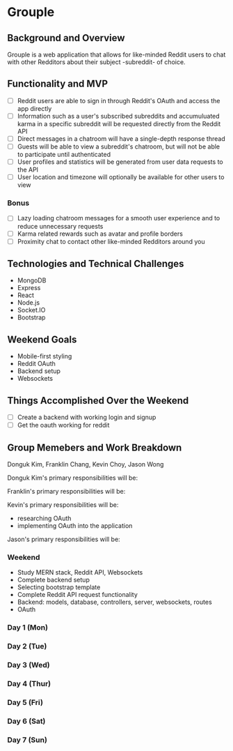 # Grouple

## Background and Overview
Grouple is a web application that allows for like-minded Reddit users to chat with other Redditors about their subject -subreddit- of choice.

## Functionality and MVP

- [ ] Reddit users are able to sign in through Reddit's OAuth and access the app directly
- [ ] Information such as a user's subscribed subreddits and accumuluated karma in a specific subreddit will be requested directly from the Reddit API
- [ ] Direct messages in a chatroom will have a single-depth response thread
- [ ] Guests will be able to view a subreddit's chatroom, but will not be able to participate until authenticated
- [ ] User profiles and statistics will be generated from user data requests to the API
- [ ] User location and timezone will optionally be available for other users to view

### Bonus

- [ ] Lazy loading chatroom messages for a smooth user experience and to reduce unnecessary requests
- [ ] Karma related rewards such as avatar and profile borders
- [ ] Proximity chat to contact other like-minded Redditors around you

## Technologies and Technical Challenges

- MongoDB
- Express 
- React
- Node.js
- Socket.IO
- Bootstrap

## Weekend Goals

- Mobile-first styling
- Reddit OAuth
- Backend setup
- Websockets

## Things Accomplished Over the Weekend
- [ ] Create a backend with working login and signup
- [ ] Get the oauth working for reddit

## Group Memebers and Work Breakdown
Donguk Kim, Franklin Chang, Kevin Choy, Jason Wong

Donguk Kim's primary responsibilities will be:

Franklin's primary responsibilities will be:

Kevin's primary responsibilities will be:
- researching OAuth
- implementing OAuth into the application 

Jason's primary responsibilities will be:


### Weekend
- Study MERN stack, Reddit API, Websockets
- Complete backend setup
- Selecting bootstrap template
- Complete Reddit API request functionality
- Backend: models, database, controllers, server, websockets, routes
- OAuth

### Day 1 (Mon)

### Day 2 (Tue)

### Day 3 (Wed)

### Day 4 (Thur)

### Day 5 (Fri)

### Day 6 (Sat)

### Day 7 (Sun)



